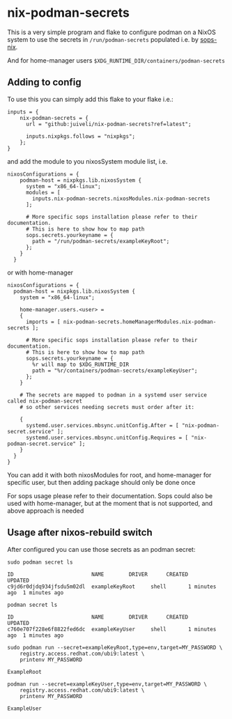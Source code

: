 # nix-podman-secrets

This is a very simple program and flake to configure podman on a NixOS system
to use the secrets in `/run/podman-secrets` populated i.e. by [sops-nix](https://github.com/Mic92/sops-nix).

And for home-manager users `$XDG_RUNTIME_DIR/containers/podman-secrets`

## Adding to config

To use this you can simply add this flake to your flake i.e.:

```
inputs = {
    nix-podman-secrets = {
      url = "github:juiveli/nix-podman-secrets?ref=latest";

      inputs.nixpkgs.follows = "nixpkgs";
    };
}
```

and add the module to you nixosSystem module list, i.e.

```
nixosConfigurations = {
    podman-host = nixpkgs.lib.nixosSystem {
      system = "x86_64-linux";
      modules = [
        inputs.nix-podman-secrets.nixosModules.nix-podman-secrets
      ];

      # More specific sops installation please refer to their documentation.
      # This is here to show how to map path
      sops.secrets.yourkeyname = { 
        path = "/run/podman-secrets/exampleKeyRoot";
      };
    }
  }
```

or with home-manager

```
nixosConfigurations = {
  podman-host = nixpkgs.lib.nixosSystem {
    system = "x86_64-linux";

    home-manager.users.<user> =
    {
      imports = [ nix-podman-secrets.homeManagerModules.nix-podman-secrets ];
            
      # More specific sops installation please refer to their documentation.
      # This is here to show how to map path
      sops.secrets.yourkeyname = { 
        %r will map to $XDG_RUNTIME_DIR
        path = "%r/containers/podman-secrets/exampleKeyUser";
      };
    }

    # The secrets are mapped to podman in a systemd user service called nix-podman-secret
    # so other services needing secrets must order after it:

    {
      systemd.user.services.mbsync.unitConfig.After = [ "nix-podman-secret.service" ];
      systemd.user.services.mbsync.unitConfig.Requires = [ "nix-podman-secret.service" ];
    }
  }
}
```

You can add it with both nixosModules for root, and home-manager for specific user, but then adding package should only be done once

For sops usage please refer to their documentation.
Sops could also be used with home-manager, but at the moment that is not supported, and above approach is needed

## Usage after nixos-rebuild switch
After configured you can use those secrets as an podman secret:

```
sudo podman secret ls

ID                         NAME        DRIVER      CREATED         UPDATED
c9jd6r0djdq934jfsdu5m02dl  exampleKeyRoot     shell       1 minutes ago  1 minutes ago

podman secret ls

ID                         NAME        DRIVER      CREATED         UPDATED
c760e707f228e6f8822fed6dc  exampleKeyUser     shell       1 minutes ago  1 minutes ago

sudo podman run --secret=exampleKeyRoot,type=env,target=MY_PASSWORD \
    registry.access.redhat.com/ubi9:latest \
    printenv MY_PASSWORD

ExampleRoot

podman run --secret=exampleKeyUser,type=env,target=MY_PASSWORD \
    registry.access.redhat.com/ubi9:latest \
    printenv MY_PASSWORD

ExampleUser

```

